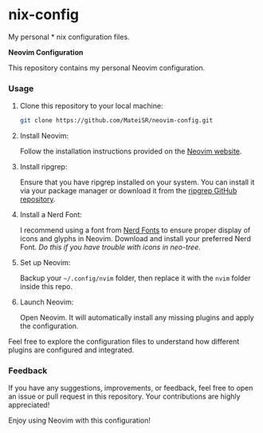 # nix-config
My personal \* nix configuration files.

**Neovim Configuration**

This repository contains my personal Neovim configuration.

### Usage

1. Clone this repository to your local machine:

    ```bash
    git clone https://github.com/MateiSR/neovim-config.git
    ```

2. Install Neovim:

    Follow the installation instructions provided on the [Neovim website](https://neovim.io/).

3. Install ripgrep:

    Ensure that you have ripgrep installed on your system. You can install it via your package manager or download it from the [ripgrep GitHub repository](https://github.com/BurntSushi/ripgrep).

4. Install a Nerd Font:

    I recommend using a font from [Nerd Fonts](https://www.nerdfonts.com/) to ensure proper display of icons and glyphs in Neovim. Download and install your preferred Nerd Font. *Do this if you have trouble with icons in neo-tree*.

5. Set up Neovim:

    Backup your `~/.config/nvim` folder, then replace it with the `nvim` folder inside this repo. 

6. Launch Neovim:

    Open Neovim. It will automatically install any missing plugins and apply the configuration.
    
Feel free to explore the configuration files to understand how different plugins are configured and integrated.

### Feedback

If you have any suggestions, improvements, or feedback, feel free to open an issue or pull request in this repository. Your contributions are highly appreciated!

Enjoy using Neovim with this configuration!
